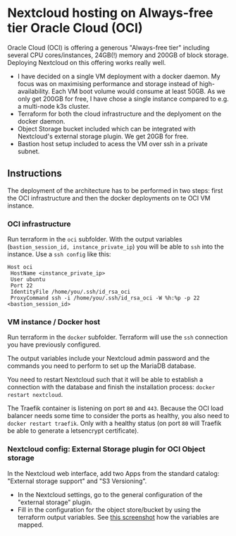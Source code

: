 # Nextcloud hosting on Always-free tier Oracle Cloud (OCI)

Oracle Cloud (OCI) is offering a generous "Always-free tier" including several CPU cores/instances, 24GB(!) memory and 200GB of block storage. Deploying Nextcloud on this offering works really well.

- I have decided on a single VM deployment with a docker daemon. My focus was on maximising performance and storage instead of high-availability. Each VM boot volume would consume at least 50GB. As we only get 200GB for free, I have chose a single instance compared to e.g. a multi-node k3s cluster.  
- Terraform for both the cloud infrastructure and the deplyoment on the docker daemon.
- Object Storage bucket included which can be integrated with Nextcloud's external storage plugin. We get 20GB for free.
- Bastion host setup included to acess the VM over ssh in a private subnet.

## Instructions

The deployment of the architecture has to be performed in two steps: first the OCI infrastructure and then the docker deployments on te OCI VM instance.

### OCI infrastructure

Run terraform in the `oci` subfolder. With the output variables (`bastion_session_id, instance_private_ip`) you will be able to `ssh` into the instance. Use a `ssh config` like this:

```text
Host oci
 HostName <instance_private_ip>
 User ubuntu
 Port 22
 IdentityFile /home/you/.ssh/id_rsa_oci 
 ProxyCommand ssh -i /home/you/.ssh/id_rsa_oci -W %h:%p -p 22 <bastion_session_id>
 ```

### VM instance / Docker host

Run terraform in the `docker` subfolder. Terraform will use the `ssh` connection you have previously configured. 

The output variables include your Nextcloud admin password and the commands you need to perform to set up the MariaDB database.

You need to restart Nextcloud such that it will be able to establish a connection with the database and finish the installation process: `docker restart nextcloud`.

The Traefik container is listening on port `80` and `443`. Because the OCI load balancer needs some time to consider the ports as healthy, you also need to `docker restart traefik`. Only with a healthy status (on port `80` will Traefik be able to generate a letsencrypt certificate).  

### Nextcloud config: External Storage plugin for OCI Object storage

In the Nextcloud web interface, add two Apps from the standard catalog: "External storage support" and "S3 Versioning". 
- In the Nextcloud settings, go to the general configuration of the "external storage" plugin.
- Fill in the configuration for the object store/bucket by using the terraform output variables. See [this screenshot](/images/nextcloud_oci_object_storage.png) how the variables are mapped. 
